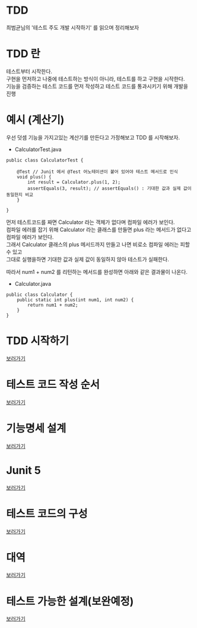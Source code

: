 TDD
=========
최범균님의 '테스트 주도 개발 시작하기' 를 읽으며 정리해보자  

# TDD 란
테스트부터 시작한다.  
구현을 먼저하고 나중에 테스트하는 방식이 아니라, 테스트를 하고 구현을 시작한다.  
기능을 검증하는 테스트 코드를 먼저 작성하고 테스트 코드를 통과시키기 위해 개발을 진행  

# 예시 (계산기)
우선 덧셈 기능을 가지고있는 계산기를 만든다고 가정해보고 TDD 를 시작해보자.  

* CalculatorTest.java
```
public class CalculatorTest {

    @Test // Junit 에서 @Test 어노테이션이 붙어 있어야 테스트 메서드로 인식
    void plus() {
        int result = Calculator.plus(1, 2);
        assertEquals(3, result); // assertEquals() : 기대한 값과 실제 값이 동일한지 비교
    }
    
}
```

먼저 테스트코드를 짜면 Calculator 라는 객체가 없다며 컴파일 에러가 보인다.  
컴파일 에러를 잡기 위해 Calculator 라는 클래스를 만들면 plus 라는 메서드가 없다고 컴파일 에러가 보인다.  
그래서 Calculator 클래스의 plus 메서드까지 만들고 나면 비로소 컴파일 에러는 피할 수 있고  
그대로 실행을하면 기대한 값과 실제 값이 동일하지 않아 테스트가 실패한다.  

따라서 num1 + num2 를 리턴하는 메서드를 완성하면 아래와 같은 결과물이 나온다.  

* Calculator.java
```
public class Calculator {
    public static int plus(int num1, int num2) {
        return num1 + num2;
    }
}
```

# TDD 시작하기
[보러가기](https://github.com/Yangsiyoung/tdd-java/tree/master/src/main/java/tdd/chapter02)

# 테스트 코드 작성 순서
[보러가기](https://github.com/Yangsiyoung/tdd-java/tree/master/src/main/java/tdd/chapter03)

# 기능명세 설계
[보러가기](https://github.com/Yangsiyoung/tdd-java/tree/master/src/main/java/tdd/chapter04)

# Junit 5
[보러가기](https://github.com/Yangsiyoung/tdd-java/tree/master/src/main/java/tdd/chapter05)

# 테스트 코드의 구성
[보러가기](https://github.com/Yangsiyoung/tdd-java/tree/master/src/main/java/tdd/chapter06)

# 대역
[보러가기](https://github.com/Yangsiyoung/tdd-java/tree/master/src/main/java/tdd/chapter07)

# 테스트 가능한 설계(보완예정)
[보러가기](https://github.com/Yangsiyoung/tdd-java/tree/master/src/main/java/tdd/chapter08)

